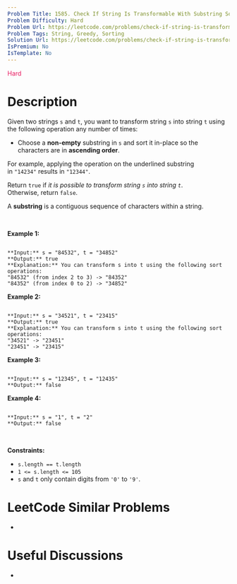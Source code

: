 ```yaml
---
Problem Title: 1585. Check If String Is Transformable With Substring Sort Operations
Problem Difficulty: Hard
Problem Url: https://leetcode.com/problems/check-if-string-is-transformable-with-substring-sort-operations/
Problem Tags: String, Greedy, Sorting
Solution Url: https://leetcode.com/problems/check-if-string-is-transformable-with-substring-sort-operations/solution/
IsPremium: No
IsTemplate: No
---
```


<span style="color: rgb(233, 30, 99);">Hard</span>

# Description

Given two strings `s` and `t`, you want to transform string `s` into string `t` using the following operation any number of times:


* Choose a **non-empty** substring in `s` and sort it in-place so the characters are in **ascending order**.


For example, applying the operation on the underlined substring in `"14234"` results in `"12344"`.


Return `true` if *it is possible to transform string `s` into string `t`*. Otherwise, return `false`.


A **substring** is a contiguous sequence of characters within a string.


 


**Example 1:**



```

**Input:** s = "84532", t = "34852"
**Output:** true
**Explanation:** You can transform s into t using the following sort operations:
"84532" (from index 2 to 3) -> "84352"
"84352" (from index 0 to 2) -> "34852"

```

**Example 2:**



```

**Input:** s = "34521", t = "23415"
**Output:** true
**Explanation:** You can transform s into t using the following sort operations:
"34521" -> "23451"
"23451" -> "23415"

```

**Example 3:**



```

**Input:** s = "12345", t = "12435"
**Output:** false

```

**Example 4:**



```

**Input:** s = "1", t = "2"
**Output:** false

```

 


**Constraints:**


* `s.length == t.length`
* `1 <= s.length <= 105`
* `s` and `t` only contain digits from `'0'` to `'9'`.




# LeetCode Similar Problems

- []()

# Useful Discussions

- []()

